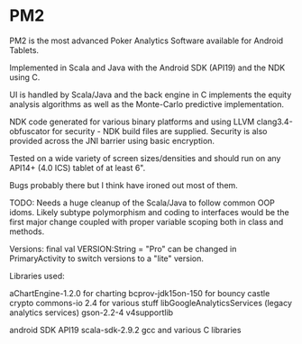 # PM2

PM2 is the most advanced Poker Analytics Software available for Android Tablets.

Implemented in Scala and Java with the Android SDK (API19) and the NDK using C.

UI is handled by Scala/Java and the back engine in C implements the equity analysis algorithms as well as the Monte-Carlo
predictive implementation.

NDK code generated for various binary platforms and using LLVM clang3.4-obfuscator for security - NDK build files are supplied.
Security is also provided across the JNI barrier using basic encryption.

Tested on a wide variety of screen sizes/densities and should run on any API14+ (4.0 ICS) tablet of at least 6".

Bugs probably there but I think have ironed out most of them.

TODO: Needs a huge cleanup of the Scala/Java to follow common OOP idoms. Likely subtype polymorphism and coding to
interfaces would be the first major change coupled with proper variable scoping both in class and methods.

Versions: final val VERSION:String = "Pro" can be changed in PrimaryActivity to switch versions to a "lite" version.

Libraries used:

aChartEngine-1.2.0 for charting
bcprov-jdk15on-150 for bouncy castle crypto
commons-io 2.4 for various stuff
libGoogleAnalyticsServices (legacy analytics services)
gson-2.2-4
v4supportlib

android SDK API19
scala-sdk-2.9.2
gcc and various C libraries

